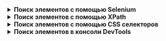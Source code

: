 <details>
<summary><b>Поиск элементов с помощью Selenium</b></summary>

```python
find_element(By.ID, value)                  #поиск по уникальному атрибуту id элемента

find_element(By.CSS_SELECTOR, value)        #поиск элемента с помощью правил на основе CSS

find_element(By.XPATH, value)               #поиск с помощью языка запросов XPath, позволяет выполнять очень гибкий поиск элементов

find_element(By.NAME, value)                #поиск по атрибуту name элемента

find_element(By.TAG_NAME, value)            #поиск элемента по названию тега элемента

find_element(By.CLASS_NAME, value)          #поиск по значению атрибута class

find_element(By.LINK_TEXT, value)           #поиск ссылки на странице по полному совпадению

find_element(By.PARTIAL_LINK_TEXT, value)   #поиск ссылки на странице, если текст селектора совпадает с любой частью текста ссылки

find_elements(locator, value)               #поиск нескольких элементов
```
```python
# Пример: найти кнопку со значением id="submit_button"

from selenium import webdriver
from webdriver_manager.chrome import ChromeDriverManager
from selenium.webdriver.common.by import By

browser = webdriver.Chrome(executable_path=ChromeDriverManager().install())
browser.get("http://suninjuly.github.io/simple_form_find_task.html")
button = browser.find_element(By.ID, "submit_button")
```
>**Отличие find_element и find_elements**
>
>Если первый метод не смог найти элемент на странице, то он вызовет ошибку **NoSuchElementException**, которая прервёт выполнение кода. Второй же метод всегда возвращает валидный результат: если ничего не было найдено, то он вернёт пустой список и программа перейдет к выполнению следующего шага в коде.
</details>

<details>
<summary><b>Поиск элементов с помощью XPath</b></summary>

**по тегу**
```
//div
```
```
//div//p
```
**по атрибуту**
```
//div[@class='g']
```
```
//*[@id='abc']
```
**по тексту внутри тега**
```
//div[text()='text']
```
```
//div[contains(text(),'text'])
```
```
//span[contains(@class,'LC2Ob'])
```
**по номеру элемента**
```
//ul/li[1]
```
```
//ul/li[last()]
```
```
//ul/li[last()-1]
```  
```
//ol[@class='list news_list']/li[2]//span[@class='news_item-content']
```  
```
//ol[@class='news']/li[position()=1]"))  
```
  
**обращение к соседнему элементу родителя**
```
//span[text()='text']/parent::div/following-sibling::div
```
  
**поиск с использованием AND и OR**
```
//a[@rel='noopener' or @target='_blank']
//a[@rel='noopener' and @target='_blank']
//a[@rel='noopener' and @target='_blank' and contains(@class, 'home-link_black_yes')]
```
  
:bulb: [Xpath cheatsheet](https://devhints.io/xpath)
</details>

<details>
<summary><b>Поиск элементов с помощью CSS селекторов</b></summary>

**универсальный** - применяется ко всем эелементам на странице
```css
*
```
**по тегу**
```css
p
```
**по классу**
```css
.paragraph
```
```css
p.another-class
```
**по id**
```css
#abc
```
```css
h2#www
```
**по атрибуту**
```css
a[href="https://google.com"]
```
**селектор потомков** (контекстный селектор)
```css
.container h3
```
**дочерний селектор** (применяется только к единственному первому ребенку)
```css
.container > p
```
**сестринский селектор** (самый ближайший к элементу)
```css
#heading + span
```
**селектор псевдоклассов**
```css
a:hover
```
**селектор псевдоэлементов**
```css
h1::first-letter
```
</details>

<details>
<summary><b>Поиск элементов в консоли DevTools</b></summary>

**по тегу**
```javascript
$$ ("body")
```
**по id**
```javascript
$$ ("#abc")
```
**по классу**
```javascript
$$ (".appbar")
```
**поиск по трем классам**
```javascript
$$ (".col.rhscol.rhstcs")
```
**найти тег у которого нет указанного класса**
```javascript
$$ ("div:not(.col)")
```
**по атрибуту**
```javascript
$$ ("[role='main']")
```
```javascript
$$ ("div[role]")
```
```javascript
$$ ("div[role*='ai']")
```
```javascript
$$ ("div[role^='ai']")
```
```javascript
$$ ("div[role$='in']")
```
**найти тег вложенный в другой тег**
```javascript
$$ ("div[jscontroller='TxZWcc'] div.liYKde")
```
**найти только ребенка, где тег вложен в другой тег**
```javascript
$$ ("div[jscontroller='TxZWcc'] > div.liYKde")
```
**найти у одного тега другой тег**
```javascript
$$ ("ul li:first-child")
```
```javascript
$$ ("ul li:last-child")
```
```javascript
$$ ("li:nth-child(2)")
```
</details>
